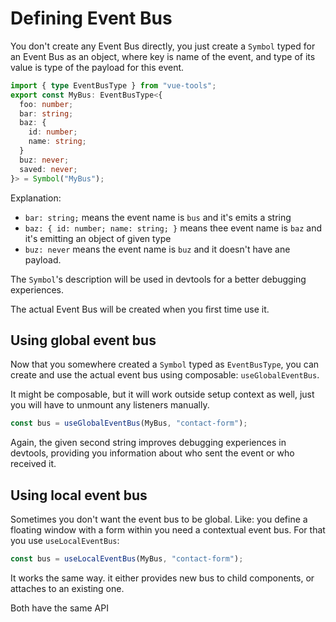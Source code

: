 # Defining Event Bus
You don't create any Event Bus directly, you just create a `Symbol` typed for an Event Bus as an object, where key is name of the event, and type of its value is type of the payload for this event.

```ts
import { type EventBusType } from "vue-tools";
export const MyBus: EventBusType<{
  foo: number;
  bar: string;
  baz: {
    id: number;
    name: string;
  }
  buz: never;
  saved: never;
}> = Symbol("MyBus");
```

Explanation:
 * `bar: string;` means the event name is `bus` and it's emits a string
 * `baz: { id: number; name: string; }` means thee event name is `baz` and it's emitting an object of given type
 * `buz: never` means the event name is `buz` and it doesn't have ane payload.


The `Symbol`'s description will be used in devtools for a better debugging experiences.

The actual Event Bus will be created when you first time use it.

## Using global event bus
Now that you somewhere created a `Symbol` typed as `EventBusType`, you can create and use the actual event bus using composable: `useGlobalEventBus`.

It might be composable, but it will work outside setup context as well, just you will have to unmount any listeners manually.

```ts
const bus = useGlobalEventBus(MyBus, "contact-form");
```
Again, the given second string improves debugging experiences in devtools, providing you information about who sent the event or who received it.

## Using local event bus
Sometimes you don't want the event bus to be global. Like: you define a floating window with a form within you need a contextual event bus. For that you use `useLocalEventBus`:

```ts
const bus = useLocalEventBus(MyBus, "contact-form");
```
It works the same way. it either provides new bus to child components, or attaches to an existing one.

Both have the same API
